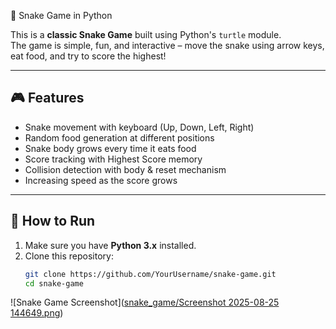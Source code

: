  🐍 Snake Game in Python  

This is a **classic Snake Game** built using Python's `turtle` module.  
The game is simple, fun, and interactive – move the snake using arrow keys, eat food, and try to score the highest!  

---

## 🎮 Features
- Snake movement with keyboard (Up, Down, Left, Right)  
- Random food generation at different positions  
- Snake body grows every time it eats food  
- Score tracking with Highest Score memory  
- Collision detection with body & reset mechanism  
- Increasing speed as the score grows  

---

## 🚀 How to Run
1. Make sure you have **Python 3.x** installed.  
2. Clone this repository:  
   ```bash
   git clone https://github.com/YourUsername/snake-game.git
   cd snake-game

![Snake Game Screenshot]([snake_game/Screenshot 2025-08-25 144649.png](https://github.com/riyaverma09/Snake_game/blob/main/snake_game/Screenshot%202025-08-25%20144649.png))
